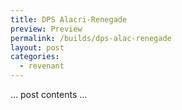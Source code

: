 ```yaml
---
title: DPS Alacri-Renegade
preview: Preview
permalink: /builds/dps-alac-renegade
layout: post
categories:
  - revenant
---
```


… post contents …